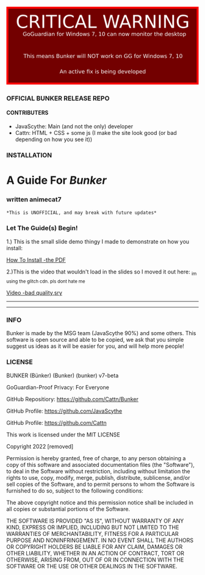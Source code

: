![WARNING LABEL](https://raw.githubusercontent.com/JavaScythe/Bunker/main/tao4tmdfkoad.png "WARNING")
### OFFICIAL BUNKER RELEASE REPO
#### CONTRIBUTERS
- JavaScythe: Main (and not the only) developer
- Cattn: HTML + CSS + some js (I make the site look good (or bad depending on how you see it))
### INSTALLATION
# A Guide For _Bunker_
### written animecat7
```
*This is UNOFFICIAL, and may break with future updates*
```
### Let The Guide(s) Begin!

1.) This is the small slide demo thingy I made to demonstrate on how you install:

[How To Install -the PDF](https://github.com/JavaScythe/Bunker/files/8796075/Untitled.Jam.1.pdf)

2.)This is the video that wouldn't load in the slides so I moved it out here:
<sub>im using the glitch cdn. pls dont hate me</sub>

[Video -bad quality,sry](https://cdn.glitch.global/d0afa14c-637b-4c3f-a808-0655ff6a3ca6/Screen%20recording%202022-05-29%2011.23.01%20PM%20(online-video-cutter.com)%20(1).mp4?v=1653895029585)

***
***

### INFO
Bunker is made by the MSG team (JavaScythe 90%) and some others. This software is open source and able to be copied, we ask that you simple suggest us ideas as it will be easier for you, and will help more people!

### LICENSE

BUNKER (Bünker) (Bunker) (bunker) v7-beta

GoGuardian-Proof Privacy: For Everyone

GitHub Repositiory: https://github.com/Cattn/Bunker

GitHub Profile: https://github.com/JavaScythe

GitHub Profile: https://github.com/Cattn

This work is licensed under the MIT LICENSE

Copyright 2022 [removed]

Permission is hereby granted, free of charge, to any person obtaining a copy of this software and associated documentation files (the "Software"), to deal in the Software without restriction, including without limitation the rights to use, copy, modify, merge, publish, distribute, sublicense, and/or sell copies of the Software, and to permit persons to whom the Software is furnished to do so, subject to the following conditions:

The above copyright notice and this permission notice shall be included in all copies or substantial portions of the Software.

THE SOFTWARE IS PROVIDED "AS IS", WITHOUT WARRANTY OF ANY KIND, EXPRESS OR IMPLIED, INCLUDING BUT NOT LIMITED TO THE WARRANTIES OF MERCHANTABILITY, FITNESS FOR A PARTICULAR PURPOSE AND NONINFRINGEMENT. IN NO EVENT SHALL THE AUTHORS OR COPYRIGHT HOLDERS BE LIABLE FOR ANY CLAIM, DAMAGES OR OTHER LIABILITY, WHETHER IN AN ACTION OF CONTRACT, TORT OR OTHERWISE, ARISING FROM, OUT OF OR IN CONNECTION WITH THE SOFTWARE OR THE USE OR OTHER DEALINGS IN THE SOFTWARE.

